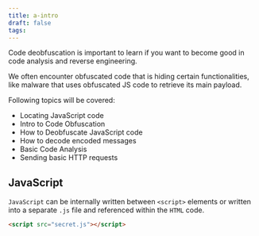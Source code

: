 ```yaml
---
title: a-intro
draft: false
tags:
---
```

Code deobfuscation is important to learn if you want to become good in code analysis and reverse engineering. 

We often encounter obfuscated code that is hiding certain functionalities, like malware that uses obfuscated JS code to retrieve its main payload. 

Following topics will be covered:

- Locating JavaScript code
- Intro to Code Obfuscation
- How to Deobfuscate JavaScript code
- How to decode encoded messages
- Basic Code Analysis
- Sending basic HTTP requests

## JavaScript

`JavaScript` can be internally written between `<script>` elements or written into a separate `.js` file and referenced within the `HTML` code.

```html
<script src="secret.js"></script>
```

